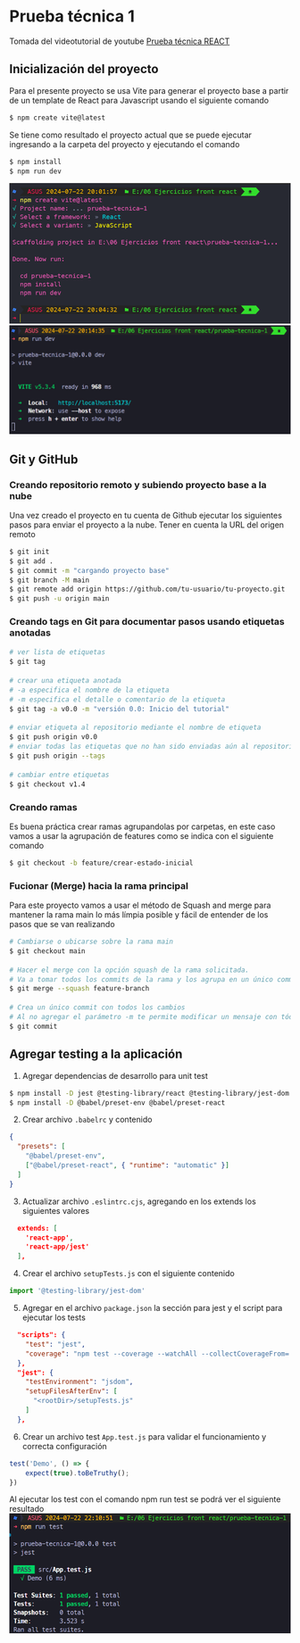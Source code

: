 # Prueba técnica 1

Tomada del videotutorial de youtube [Prueba técnica REACT](https://www.youtube.com/watch?v=2Lmz87uYBsw)

## Inicialización del proyecto
Para el presente proyecto se usa Vite para generar el proyecto base a partir de un template de React para Javascript usando el siguiente comando
``` bash
$ npm create vite@latest
```
Se tiene como resultado el proyecto actual que se puede ejecutar ingresando a la carpeta del proyecto y ejecutando el comando
 ``` bash
$ npm install
$ npm run dev
```
![alt text](./assets/consola_2.png)
![alt text](./assets/consola_3.png)

## Git y GitHub

### Creando repositorio remoto y subiendo proyecto base a la nube
Una vez creado el proyecto en tu cuenta de Github ejecutar los siguientes pasos para enviar el proyecto a la nube. Tener en cuenta la URL del origen remoto
``` bash
$ git init
$ git add .
$ git commit -m "cargando proyecto base"
$ git branch -M main
$ git remote add origin https://github.com/tu-usuario/tu-proyecto.git
$ git push -u origin main
```

### Creando tags en Git para documentar pasos usando etiquetas anotadas
``` bash
# ver lista de etiquetas
$ git tag

# crear una etiqueta anotada
# -a especifica el nombre de la etiqueta
# -m especifica el detalle o comentario de la etiqueta
$ git tag -a v0.0 -m "versión 0.0: Inicio del tutorial"

# enviar etiqueta al repositorio mediante el nombre de etiqueta
$ git push origin v0.0
# enviar todas las etiquetas que no han sido enviadas aún al repositorio
$ git push origin --tags

# cambiar entre etiquetas
$ git checkout v1.4
```

### Creando ramas
Es buena práctica crear ramas agrupandolas por carpetas, en este caso vamos a usar la agrupación de features como se indica con el siguiente comando
``` bash
$ git checkout -b feature/crear-estado-inicial
```

### Fucionar (Merge) hacia la rama principal
Para este proyecto vamos a usar el método de Squash and merge para mantener la rama main lo más límpia posible y fácil de entender de los pasos que se van realizando
``` bash
# Cambiarse o ubicarse sobre la rama main
$ git checkout main

# Hacer el merge con la opción squash de la rama solicitada.
# Va a tomar todos los commits de la rama y los agrupa en un único commit en la rama destino deseada
$ git merge --squash feature-branch

# Crea un único commit con todos los cambios
# Al no agregar el parámetro -m te permite modificar un mensaje con tódos los mensajes de los commits anteriores
$ git commit
```

## Agregar testing a la aplicación

1. Agregar dependencias de desarrollo para unit test
``` bash
$ npm install -D jest @testing-library/react @testing-library/jest-dom
$ npm install -D @babel/preset-env @babel/preset-react
```

2. Crear archivo `.babelrc` y contenido
``` JSON
{
  "presets": [
    "@babel/preset-env",
    ["@babel/preset-react", { "runtime": "automatic" }]
  ]
}
```

3. Actualizar archivo `.eslintrc.cjs`, agregando en los extends los siguientes valores
``` JSON
  extends: [
    'react-app', 
    'react-app/jest'
  ],
``` 

4. Crear el archivo `setupTests.js` con el siguiente contenido
``` js
import '@testing-library/jest-dom'
```

5. Agregar en el archivo `package.json` la sección para jest y el script para ejecutar los tests
``` JSON
  "scripts": {
    "test": "jest",
    "coverage": "npm test --coverage --watchAll --collectCoverageFrom='src/**/*.{js,jsx}'"
  },
  "jest": {
    "testEnvironment": "jsdom",
    "setupFilesAfterEnv": [
      "<rootDir>/setupTests.js"
    ]
  },
```

6. Crear un archivo test `App.test.js` para validar el funcionamiento y correcta configuración
``` js
test('Demo', () => {
    expect(true).toBeTruthy();
})
```

Al ejecutar los test con el comando npm run test se podrá ver el siguiente resultado
![alt text](./assets/consola_4.png)